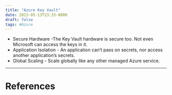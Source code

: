 ```yaml
---
title: "Azure Key Vault"
date: 2023-05-13T23:33-0800
draft: false
tags: #Azure
---
```


- Secure Hardware  -The Key Vault hardware is secure too. Not even Microsoft can access the keys in it.
- Application Isolation - An application can’t pass on secrets, nor access another application’s secrets.
- Global Scaling - Scale globally like any other managed Azure service.

---
# References
